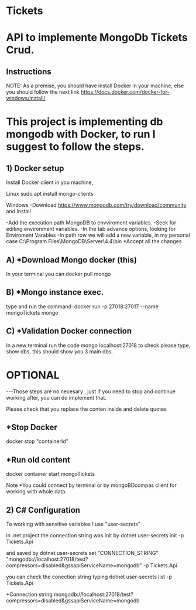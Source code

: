# Tickets 

# API to implemente MongoDb Tickets Crud.

## Instructions

NOTE: As a premise, you should have install Docker in your machine, else you should follow the next link
https://docs.docker.com/docker-for-windows/install/

# This project is implementing db mongodb with Docker, to run I suggest to follow the steps.

## 1) Docker setup

Install Docker client in you machine, 

Linux
 sudo apt install mongo-clients

Windows
 -Download https://www.mongodb.com/try/download/community and Install
 
 -Add the execution path MongoDB to envviroment variables.
 -Seek for editing environment variables.
 -In the tab advance options, looking for Enviroment Varables
 -In path row we will add a new variable, in my personal case C:\Program Files\MongoDB\Server\4.4\bin
 *Accept all the changes


## A) *Download Mongo docker (this)
In your terminal you can 
docker pull mongo

## B) *Mongo instance exec.
type and run the command:
docker run -p 27018:27017 --name mongoTickets mongo

## C) *Validation Docker connection 
In a new terminal run the code
mongo localhost:27018
to check please type,  show dbs, this should show you 3 main dbs.

# OPTIONAL
---Those steps are no necesary , just if you need to stop and continue working after, you can do implement that.

Please check that you replace the conten inside and delete quotes  

## *Stop Docker
docker stop "containerId"

## *Run old content

docker container start mongoTickets


Note
*You could connect by terminal or by  mongoBDcompas client for working with whole data. 



## 2) C# Configuration

To working with sensitive variables I use "user-secrets"

in .net project the connection string was init by 
dotnet user-secrets init -p Tickets.Api

and saved by
dotnet user-secrets set "CONNECTION_STRING" "mongodb://localhost:27018/test?compressors=disabled&gssapiServiceName=mongodb" -p Tickets.Api

you can check the conection string typing 
dotnet user-secrets list -p Tickets.Api

*Connection string
mongodb://localhost:27018/test?compressors=disabled&gssapiServiceName=mongodb


